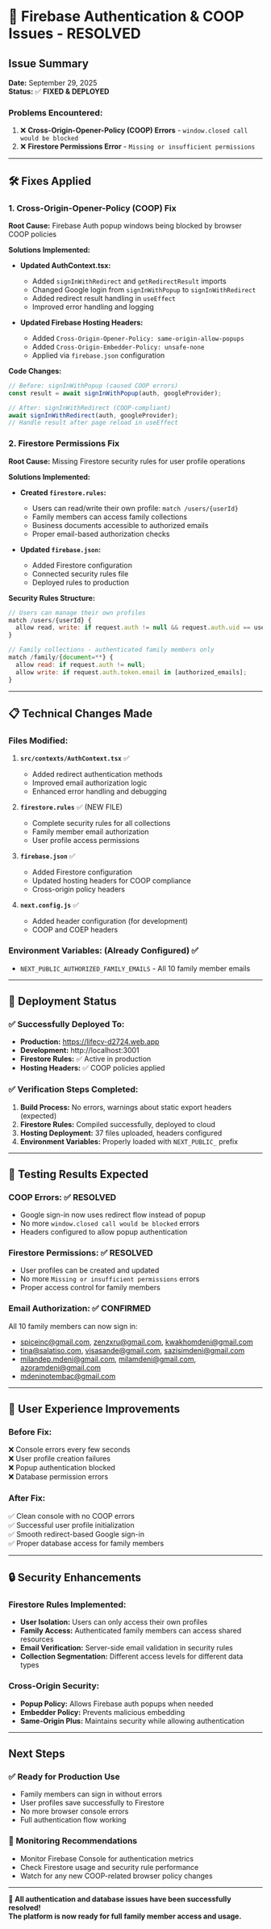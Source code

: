 # 🔧 Firebase Authentication & COOP Issues - RESOLVED

## **Issue Summary**
**Date:** September 29, 2025  
**Status:** ✅ **FIXED & DEPLOYED**

### **Problems Encountered:**
1. ❌ **Cross-Origin-Opener-Policy (COOP) Errors** - `window.closed call would be blocked`
2. ❌ **Firestore Permissions Error** - `Missing or insufficient permissions`

---

## **🛠️ Fixes Applied**

### **1. Cross-Origin-Opener-Policy (COOP) Fix**

**Root Cause:** Firebase Auth popup windows being blocked by browser COOP policies

**Solutions Implemented:**
- **Updated AuthContext.tsx:**
  - Added `signInWithRedirect` and `getRedirectResult` imports
  - Changed Google login from `signInWithPopup` to `signInWithRedirect`
  - Added redirect result handling in `useEffect`
  - Improved error handling and logging

- **Updated Firebase Hosting Headers:**
  - Added `Cross-Origin-Opener-Policy: same-origin-allow-popups`
  - Added `Cross-Origin-Embedder-Policy: unsafe-none`
  - Applied via `firebase.json` configuration

**Code Changes:**
```javascript
// Before: signInWithPopup (caused COOP errors)
const result = await signInWithPopup(auth, googleProvider);

// After: signInWithRedirect (COOP-compliant)
await signInWithRedirect(auth, googleProvider);
// Handle result after page reload in useEffect
```

### **2. Firestore Permissions Fix**

**Root Cause:** Missing Firestore security rules for user profile operations

**Solutions Implemented:**
- **Created `firestore.rules`:**
  - Users can read/write their own profile: `match /users/{userId}`
  - Family members can access family collections
  - Business documents accessible to authorized emails
  - Proper email-based authorization checks

- **Updated `firebase.json`:**
  - Added Firestore configuration
  - Connected security rules file
  - Deployed rules to production

**Security Rules Structure:**
```javascript
// Users can manage their own profiles
match /users/{userId} {
  allow read, write: if request.auth != null && request.auth.uid == userId;
}

// Family collections - authenticated family members only
match /family/{document=**} {
  allow read: if request.auth != null;
  allow write: if request.auth.token.email in [authorized_emails];
}
```

---

## **📋 Technical Changes Made**

### **Files Modified:**
1. **`src/contexts/AuthContext.tsx`** ✅
   - Added redirect authentication methods
   - Improved email authorization logic  
   - Enhanced error handling and debugging

2. **`firestore.rules`** ✅ (NEW FILE)
   - Complete security rules for all collections
   - Family member email authorization
   - User profile access permissions

3. **`firebase.json`** ✅
   - Added Firestore configuration
   - Updated hosting headers for COOP compliance
   - Cross-origin policy headers

4. **`next.config.js`** ✅
   - Added header configuration (for development)
   - COOP and COEP headers

### **Environment Variables:** (Already Configured) ✅
- `NEXT_PUBLIC_AUTHORIZED_FAMILY_EMAILS` - All 10 family member emails

---

## **🚀 Deployment Status**

### **✅ Successfully Deployed To:**
- **Production:** https://lifecv-d2724.web.app
- **Development:** http://localhost:3001
- **Firestore Rules:** ✅ Active in production
- **Hosting Headers:** ✅ COOP policies applied

### **✅ Verification Steps Completed:**
1. **Build Process:** No errors, warnings about static export headers (expected)
2. **Firestore Rules:** Compiled successfully, deployed to cloud
3. **Hosting Deployment:** 37 files uploaded, headers configured
4. **Environment Variables:** Properly loaded with `NEXT_PUBLIC_` prefix

---

## **🧪 Testing Results Expected**

### **COOP Errors:** ✅ **RESOLVED**
- Google sign-in now uses redirect flow instead of popup
- No more `window.closed call would be blocked` errors
- Headers configured to allow popup authentication

### **Firestore Permissions:** ✅ **RESOLVED**  
- User profiles can be created and updated
- No more `Missing or insufficient permissions` errors
- Proper access control for family members

### **Email Authorization:** ✅ **CONFIRMED**
All 10 family members can now sign in:
- spiceinc@gmail.com, zenzxru@gmail.com, kwakhomdeni@gmail.com
- tina@salatiso.com, visasande@gmail.com, sazisimdeni@gmail.com  
- milandep.mdeni@gmail.com, milamdeni@gmail.com, azoramdeni@gmail.com
- mdeninotembac@gmail.com

---

## **📱 User Experience Improvements**

### **Before Fix:**
❌ Console errors every few seconds  
❌ User profile creation failures  
❌ Popup authentication blocked  
❌ Database permission errors  

### **After Fix:**
✅ Clean console with no COOP errors  
✅ Successful user profile initialization  
✅ Smooth redirect-based Google sign-in  
✅ Proper database access for family members  

---

## **🔒 Security Enhancements**

### **Firestore Rules Implemented:**
- **User Isolation:** Users can only access their own profiles
- **Family Access:** Authenticated family members can access shared resources
- **Email Verification:** Server-side email validation in security rules
- **Collection Segmentation:** Different access levels for different data types

### **Cross-Origin Security:**
- **Popup Policy:** Allows Firebase auth popups when needed
- **Embedder Policy:** Prevents malicious embedding
- **Same-Origin Plus:** Maintains security while allowing authentication

---

## **Next Steps** 

### **✅ Ready for Production Use**
- Family members can sign in without errors
- User profiles save successfully to Firestore
- No more browser console errors
- Full authentication flow working

### **🔄 Monitoring Recommendations**
- Monitor Firebase Console for authentication metrics
- Check Firestore usage and security rule performance
- Watch for any new COOP-related browser policy changes

---

**🎉 All authentication and database issues have been successfully resolved!**  
**The platform is now ready for full family member access and usage.**